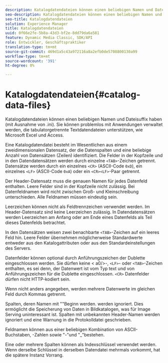 ```yaml
---
description: Katalogdatendateien können einen beliebigen Namen und Dateisuffix haben (mit Ausnahme von .ini). Sie können problemlos mit Anwendungen verwaltet werden, die tabulatorgetrennte Textdatendateien unterstützen, wie Microsoft Excel und Access.
seo-description: Katalogdatendateien können einen beliebigen Namen und Dateisuffix haben (mit Ausnahme von .ini). Sie können problemlos mit Anwendungen verwaltet werden, die tabulatorgetrennte Textdatendateien unterstützen, wie Microsoft Excel und Access.
seo-title: Katalogdatendateien
solution: Experience Manager
title: Katalogdatendateien
uuid: 0f66e2fe-5b8a-43d3-bf2e-8dd79da6a581
feature: Dynamic Media Classic, SDK/API
role: Entwickler, Geschäftspraktiker
translation-type: tm+mt
source-git-commit: 469d1a5c43a972116a8a2efb0de5708800130a99
workflow-type: tm+mt
source-wordcount: '391'
ht-degree: 0%

---
```



# Katalogdatendateien{#catalog-data-files}

Katalogdatendateien können einen beliebigen Namen und Dateisuffix haben (mit Ausnahme von .ini). Sie können problemlos mit Anwendungen verwaltet werden, die tabulatorgetrennte Textdatendateien unterstützen, wie Microsoft Excel und Access.

Eine Katalogdatendatei besteht im Wesentlichen aus einem zweidimensionalen Datensatz, der die Datenspalten und eine beliebige Anzahl von Datensätzen (Zeilen) identifiziert. Die Felder in der Kopfzeile und in den Datendatensätzen werden durch einzelne `<TAB>`-Zeichen getrennt. Datensätze werden durch ein einzelnes `<CR>` (ASCII-Code `0xD`), ein einzelnes `<LF>` (ASCII-Code `0xA`) oder ein `<CR><LF>`-Paar getrennt.

Der Header-Datensatz muss die genauen Namen für jedes Datenfeld enthalten. Leere Felder sind in der Kopfzeile nicht zulässig. Bei Datenfeldnamen wird nicht zwischen Groß- und Kleinschreibung unterschieden. Alle Feldnamen müssen eindeutig sein.

Leerzeichen können nicht als Feldtrennzeichen verwendet werden. Im Header-Datensatz sind keine Leerzeichen zulässig. In Datendatensätzen werden Leerzeichen am Anfang oder am Ende eines Datenfelds als Teil dieses Datenfelds betrachtet.

In den Datensätzen weisen zwei benachbarte `<TAB>`-Zeichen auf ein leeres Feld hin. Leere Felder übernehmen möglicherweise Standardwerte entweder aus den Katalogattributen oder aus den Standardeinstellungen des Servers.

Datenfelder können optional durch Anführungszeichen der Dublette eingeschlossen werden. Sie dürfen keine &lt; a0/>-, `<LF>`- oder `<TAB>`-Zeichen enthalten, es sei denn, der Datenwert ist vom Typ text und von Anführungszeichen für die Dublette eingeschlossen. `<CR>` Datenfelder dürfen nicht HTTP-kodiert sein.

Wenn nicht anders angegeben, werden mehrere Datenwerte im gleichen Feld durch Kommas getrennt.

Spalten, deren Namen mit &quot;&quot;Beginn werden. werden ignoriert. Dies ermöglicht die Speicherung von Daten in Bildkatalogen, was für Image Serving uninteressant ist. Spalten mit unbekannten Header-Namen werden ignoriert und eine Warnung in die Protokolldatei geschrieben.

Feldnamen können aus einer beliebigen Kombination von ASCII-Buchstaben, -Zahlen sowie &quot;-&quot;und &quot;_&quot;bestehen.

Eine oder mehrere Spalten können als Indexschlüssel verwendet werden. Wenn derselbe Schlüssel in derselben Datendatei mehrmals vorkommt, hat die spätere Instanz Vorrang.
